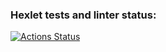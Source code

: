 ### Hexlet tests and linter status:
[![Actions Status](https://github.com/Cheslav23/python-project-lvl1/workflows/hexlet-check/badge.svg)](https://github.com/Cheslav23/python-project-lvl1/actions)